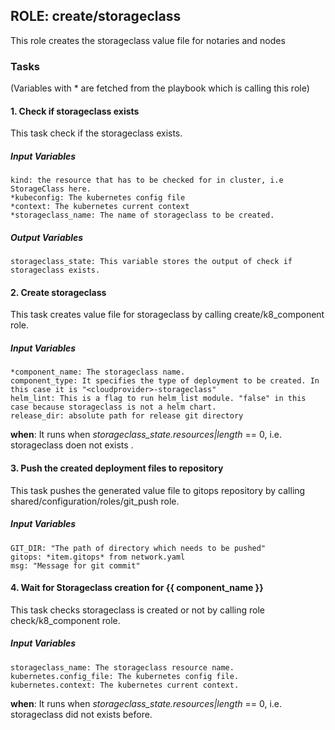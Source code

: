 [//]: # (##############################################################################################)
[//]: # (Copyright Accenture. All Rights Reserved.)
[//]: # (SPDX-License-Identifier: Apache-2.0)
[//]: # (##############################################################################################)

## ROLE: create/storageclass
This role creates the storageclass value file for notaries and nodes

### Tasks
(Variables with * are fetched from the playbook which is calling this role)
#### 1. Check if storageclass exists
This task check if the storageclass exists.
##### Input Variables

    kind: the resource that has to be checked for in cluster, i.e StorageClass here.
    *kubeconfig: The kubernetes config file
    *context: The kubernetes current context
    *storageclass_name: The name of storageclass to be created.

##### Output Variables

    storageclass_state: This variable stores the output of check if storageclass exists.

#### 2. Create storageclass
This task creates value file for storageclass by calling create/k8_component role.
##### Input Variables

    *component_name: The storageclass name.
    component_type: It specifies the type of deployment to be created. In this case it is "<cloudprovider>-storageclass"
    helm_lint: This is a flag to run helm_list module. "false" in this case because storageclass is not a helm chart.
    release_dir: absolute path for release git directory

**when**:  It runs when *storageclass_state.resources|length* == 0, i.e. storageclass doen not exists .

#### 3. Push the created deployment files to repository
This task pushes the generated value file to gitops repository by calling shared/configuration/roles/git_push role.
##### Input Variables
    GIT_DIR: "The path of directory which needs to be pushed"
    gitops: *item.gitops* from network.yaml
    msg: "Message for git commit"

#### 4. Wait for Storageclass creation for {{ component_name }}
This task checks storageclass is created or not by calling role check/k8_component role. 
##### Input Variables

    storageclass_name: The storageclass resource name.
    kubernetes.config_file: The kubernetes config file.
    kubernetes.context: The kubernetes current context.

**when**:  It runs when *storageclass_state.resources|length* == 0, i.e. storageclass did not exists before.
